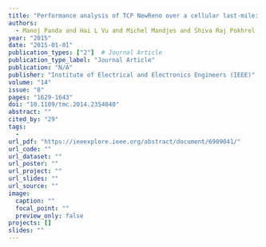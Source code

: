 ```yaml
---
title: "Performance analysis of TCP NewReno over a cellular last-mile: Buffer and channel losses"
authors:
  - Manoj Panda and Hai L Vu and Michel Mandjes and Shiva Raj Pokhrel
year: "2015"
date: "2015-01-01"
publication_types: ["2"]  # Journal Article
publication_type_label: "Journal Article"
publication: "N/A"
publisher: "Institute of Electrical and Electronics Engineers (IEEE)"
volume: "14"
issue: "8"
pages: "1629-1643"
doi: "10.1109/tmc.2014.2354040"
abstract: ""
cited_by: "29"
tags:
  - 
url_pdf: "https://ieeexplore.ieee.org/abstract/document/6909041/"
url_code: ""
url_dataset: ""
url_poster: ""
url_project: ""
url_slides: ""
url_source: ""
image:
  caption: ""
  focal_point: ""
  preview_only: false
projects: []
slides: ""
---
```

